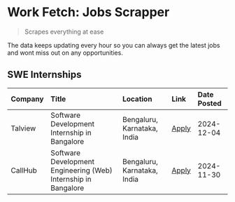 # Work Fetch: Jobs Scrapper
> Scrapes everything at ease

The data keeps updating every hour so you can always get the latest jobs and wont miss out on any opportunities.

## SWE Internships
<!--START_SECTION:workfetch-->
| Company   | Title                                                          | Location                    | Link                                                                                                                                                                                                                          | Date Posted   |
|:----------|:---------------------------------------------------------------|:----------------------------|:------------------------------------------------------------------------------------------------------------------------------------------------------------------------------------------------------------------------------|:--------------|
| Talview   | Software Development Internship in Bangalore                   | Bengaluru, Karnataka, India | [Apply](https://in.linkedin.com/jobs/view/software-development-internship-in-bangalore-at-talview-4089000537?position=3&pageNum=0&refId=vbsTpF3ultsBkCfN0tYj1A%3D%3D&trackingId=dIlpoymbpHjfP6un2aYX7g%3D%3D)                 | 2024-12-04    |
| CallHub   | Software Development Engineering (Web) Internship in Bangalore | Bengaluru, Karnataka, India | [Apply](https://in.linkedin.com/jobs/view/software-development-engineering-web-internship-in-bangalore-at-callhub-4088325113?position=2&pageNum=0&refId=vbsTpF3ultsBkCfN0tYj1A%3D%3D&trackingId=FSoRat9GXAm1NuE4mb7OcA%3D%3D) | 2024-11-30    |
<!--END_SECTION:workfetch-->
